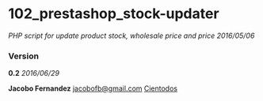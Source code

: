 # 102_prestashop_stock-updater
_PHP script for update product stock, wholesale price and price_
_2016/05/06_

### Version
**0.2**
_2016/06/29_

**Jacobo Fernandez**
jacobofb@gmail.com
[Cientodos](https://www.cientodos.com)
